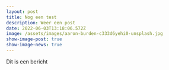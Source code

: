```yaml
---
layout: post
title: Nog een test
description: Weer een post
date: 2022-06-03T13:18:06.572Z
image: /assets/images/aaron-burden-c333d6yehi0-unsplash.jpg
show-image-post: true
show-image-news: true
---
```

Dit is een bericht